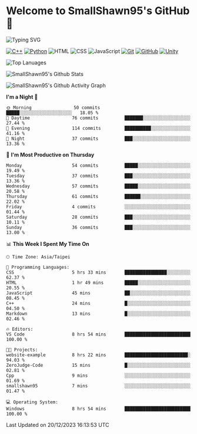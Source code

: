 # Welcome to SmallShawn95's GitHub 👋

![Typing SVG](https://readme-typing-svg.demolab.com/?lines=print("Hello,+world");cout+>>+"Hello,+world!";console.log("Hello,+world!")&center=true&size=22)

<!--
![GitHub User's Stars](https://img.shields.io/github/stars/smallshawn95?color=orange&label=Stars&labelColor=yellow)
![GitHub Followers](https://img.shields.io/github/followers/smallshawn95?color=orange&label=Followers&labelColor=FFDBAC)
-->

<!-- https://shields.io/, https://simpleicons.org/ -->
[![C++](https://img.shields.io/badge/-C++-00599C?style=flat-square&logo=cplusplus)](https://cplusplus.com/)
[![Python](https://img.shields.io/badge/-Python-3776AB?style=flat-square&logo=python&logoColor=ffffff)](https://www.python.org/)
![HTML](https://img.shields.io/badge/-HTML-E34F26?style=flat-square&logo=html5&logoColor=ffffff)
![CSS](https://img.shields.io/badge/-CSS-1572B6?style=flat-square&logo=css3)
![JavaScript](https://img.shields.io/badge/-JavaScript-F7DF1E?style=flat-square&logo=javascript&logoColor=ffffff)
[![Git](https://img.shields.io/badge/-Git-f05032?style=flat-square&logo=git&logoColor=ffffff)](https://git-scm.com/)
[![GitHub](https://img.shields.io/badge/-GitHub-181717?style=flat-square&logo=github)](https://github.com/)
[![Unity](https://img.shields.io/badge/-Unity-000000?style=flat-square&logo=unity)](https://unity.com/)

![Top Lanuages](https://github-readme-stats.vercel.app/api/top-langs/?username=smallshawn95&theme=holi&layout=donut&size_weight=0.5&count_weight=0.5&exclude_repo=smallshawn95.github.io)

![SmallShawn95's Github Stats](https://github-readme-stats.vercel.app/api?username=smallshawn95&theme=holi&show_icons=true)

![SmallShawn95's Github Activity Graph](https://github-readme-activity-graph.vercel.app/graph?username=smallshawn95&theme=tokyo-night)

<!-- ![SmallShawn95's WakaTime Stats](https://github-readme-stats.vercel.app/api/wakatime?username=smallshawn95) -->
<!-- ![Repositorie Card](https://github-readme-stats.vercel.app/api/pin/?username=smallshawn95&repo=Python-Discord-Bot-Course&theme=holi) -->
<!-- ![Repositorie Card](https://github-readme-stats.vercel.app/api/pin/?username=smallshawn95&repo=ZeroJudge-Code&theme=holi) -->

<!--START_SECTION:waka-->
**I'm a Night 🦉** 

```text
🌞 Morning                50 commits          █████░░░░░░░░░░░░░░░░░░░░   18.05 % 
🌆 Daytime                76 commits          ███████░░░░░░░░░░░░░░░░░░   27.44 % 
🌃 Evening                114 commits         ██████████░░░░░░░░░░░░░░░   41.16 % 
🌙 Night                  37 commits          ███░░░░░░░░░░░░░░░░░░░░░░   13.36 % 
```
📅 **I'm Most Productive on Thursday** 

```text
Monday                   54 commits          █████░░░░░░░░░░░░░░░░░░░░   19.49 % 
Tuesday                  37 commits          ███░░░░░░░░░░░░░░░░░░░░░░   13.36 % 
Wednesday                57 commits          █████░░░░░░░░░░░░░░░░░░░░   20.58 % 
Thursday                 61 commits          ██████░░░░░░░░░░░░░░░░░░░   22.02 % 
Friday                   4 commits           ░░░░░░░░░░░░░░░░░░░░░░░░░   01.44 % 
Saturday                 28 commits          ███░░░░░░░░░░░░░░░░░░░░░░   10.11 % 
Sunday                   36 commits          ███░░░░░░░░░░░░░░░░░░░░░░   13.00 % 
```


📊 **This Week I Spent My Time On** 

```text
🕑︎ Time Zone: Asia/Taipei

💬 Programming Languages: 
CSS                      5 hrs 33 mins       ████████████████░░░░░░░░░   62.37 % 
HTML                     1 hr 49 mins        █████░░░░░░░░░░░░░░░░░░░░   20.55 % 
JavaScript               45 mins             ██░░░░░░░░░░░░░░░░░░░░░░░   08.45 % 
C++                      24 mins             █░░░░░░░░░░░░░░░░░░░░░░░░   04.50 % 
Markdown                 13 mins             █░░░░░░░░░░░░░░░░░░░░░░░░   02.46 % 

🔥 Editors: 
VS Code                  8 hrs 54 mins       █████████████████████████   100.00 % 

🐱‍💻 Projects: 
website-example          8 hrs 22 mins       ████████████████████████░   94.03 % 
ZeroJudge-Code           15 mins             █░░░░░░░░░░░░░░░░░░░░░░░░   02.81 % 
Cpp                      9 mins              ░░░░░░░░░░░░░░░░░░░░░░░░░   01.69 % 
smallshawn95             7 mins              ░░░░░░░░░░░░░░░░░░░░░░░░░   01.47 % 

💻 Operating System: 
Windows                  8 hrs 54 mins       █████████████████████████   100.00 % 
```


 Last Updated on 20/12/2023 16:13:53 UTC
<!--END_SECTION:waka-->

<!--
**smallshawn95/smallshawn95** is a ✨ _special_ ✨ repository because its `README.md` (this file) appears on your GitHub profile.

- 🔭 I’m currently working on ...
- 🌱 I’m currently learning ...
- 👯 I’m looking to collaborate on ...
- 🤔 I’m looking for help with ...
- 💬 Ask me about ...
- 📫 How to reach me: ...
- 😄 Pronouns: ...
- ⚡ Fun fact: ...
-->
